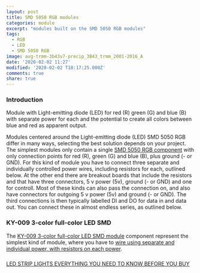 ```yaml
---
layout: post
title: SMD 5050 RGB modules
categories: module
excerpt: "modules built on the SMD 5050 RGB modules"
tags:
  - RGB
  - LED
  - SMD 5050 RGB
image: avg-trmm-3b43v7-precip_3B43_trmm_2001-2016_A
date: '2020-02-02 11:27'
modified: '2020-02-02 T18:17:25.000Z'
comments: true
share: true
---
```

<script src="https://karttur.github.io/common/assets/js/karttur/togglediv.js"></script>

### Introduction

Module with Light-emitting diode (LED) for red (R) green (G) and blue (B) with separate power for each and the potential to create all colors between blue and red as apparent output.

Modules centered around the Light-emitting diode (LED) SMD 5050 RGB differ in many ways, selecting the best solution depends on your project. The simplest modules only contain a single [SMD 5050 RGB component](../../components/component-SMD-5050-RGB) with only connection points for red (R), green (G) and blue (B), plus ground (- or GND). For this kind of module you have to connect three separate and individually controlled power wires, including resistors for each, outlined below. At the other end there are breakout boards that include the resistors and that have three connectors, 5 v power (5v), ground (- or GND) and one for controll. Most of these kinds can also pass the connection on, and also have connectors for outgoing 5 v power (5v) and ground (- or GND). The third connections is then typically labelled DI and DO for data in and data out. You can connect these in almost endless series, as outlined below.

### KY-009 3-color full-color LED SMD

The [KY-009 3-color full-color LED SMD module](https://tkkrlab.nl/wiki/Arduino_KY-009_3-color_full-color_LED_SMD_modules) component represent the simplest kind of module, where you have to [wire using separate and individual power, with resistors on each power](../../projects/project-rgb-led/).

###

[LED STRIP LIGHTS EVERYTHING YOU NEED TO KNOW BEFORE YOU BUY](https://www.waveformlighting.com/led-strip-lights)
